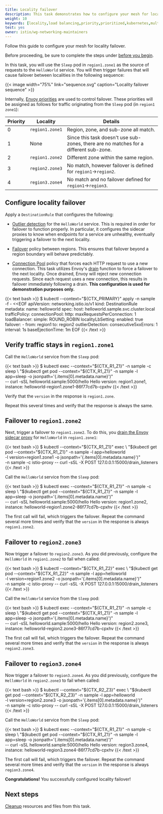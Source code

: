 ```yaml
---
title: Locality failover
description: This task demonstrates how to configure your mesh for locality failover.
weight: 10
keywords: [locality,load balancing,priority,prioritized,kubernetes,multicluster]
test: yes
owner: istio/wg-networking-maintainers
---
```

Follow this guide to configure your mesh for locality failover.

Before proceeding, be sure to complete the steps under
[before you begin](/docs/tasks/traffic-management/locality-load-balancing/before-you-begin).

In this task, you will use the `Sleep` pod in `region1.zone1` as the source of
requests to the `HelloWorld` service. You will then trigger failures that will
cause failover between localities in the following sequence:

{{< image width="75%"
    link="sequence.svg"
    caption="Locality failover sequence"
    >}}

Internally, [Envoy priorities](https://www.envoyproxy.io/docs/envoy/latest/intro/arch_overview/upstream/load_balancing/priority.html)
are used to control failover. These priorities will be assigned as follows for
traffic originating from the `Sleep` pod (in `region1` `zone1`):

Priority | Locality | Details
-------- | -------- | -------
0 | `region1.zone1` | Region, zone, and sub-zone all match.
1 | None | Since this task doesn't use sub-zones, there are no matches for a different sub-zone.
2 | `region1.zone2` | Different zone within the same region.
3 | `region2.zone3` | No match, however failover is defined for `region1`->`region2`.
4 | `region3.zone4` | No match and no failover defined for `region1`->`region3`.

## Configure locality failover

Apply a `DestinationRule` that configures the following:

- [Outlier detection](/docs/reference/config/networking/destination-rule/#OutlierDetection)
  for the `HelloWorld` service. This is required in order for failover to
  function properly. In particular, it configures the sidecar proxies to know
  when endpoints for a service are unhealthy, eventually triggering a failover
  to the next locality.

- [Failover](/docs/reference/config/networking/destination-rule/#LocalityLoadBalancerSetting-Failover)
  policy between regions. This ensures that failover beyond a region boundary
  will behave predictably.

- [Connection Pool](/docs/reference/config/networking/destination-rule/#ConnectionPoolSettings-http)
  policy that forces each HTTP request to use a new connection. This task utilizes
  Envoy's [drain](https://www.envoyproxy.io/docs/envoy/latest/intro/arch_overview/operations/draining)
  function to force a failover to the next locality. Once drained, Envoy will reject
  new connection requests. Since each request uses a new connection, this results in failover
  immediately following a drain. **This configuration is used for demonstration purposes only.**

{{< text bash >}}
$ kubectl --context="${CTX_PRIMARY}" apply -n sample -f - <<EOF
apiVersion: networking.istio.io/v1
kind: DestinationRule
metadata:
  name: helloworld
spec:
  host: helloworld.sample.svc.cluster.local
  trafficPolicy:
    connectionPool:
      http:
        maxRequestsPerConnection: 1
    loadBalancer:
      simple: ROUND_ROBIN
      localityLbSetting:
        enabled: true
        failover:
          - from: region1
            to: region2
    outlierDetection:
      consecutive5xxErrors: 1
      interval: 1s
      baseEjectionTime: 1m
EOF
{{< /text >}}

## Verify traffic stays in `region1.zone1`

Call the `HelloWorld` service from the `Sleep` pod:

{{< text bash >}}
$ kubectl exec --context="${CTX_R1_Z1}" -n sample -c sleep \
  "$(kubectl get pod --context="${CTX_R1_Z1}" -n sample -l \
  app=sleep -o jsonpath='{.items[0].metadata.name}')" \
  -- curl -sSL helloworld.sample:5000/hello
Hello version: region1.zone1, instance: helloworld-region1.zone1-86f77cd7b-cpxhv
{{< /text >}}

Verify that the `version` in the response is `region1.zone`.

Repeat this several times and verify that the response is always the same.

## Failover to `region1.zone2`

Next, trigger a failover to `region1.zone2`. To do this, you
[drain the Envoy sidecar proxy](https://www.envoyproxy.io/docs/envoy/latest/intro/arch_overview/operations/draining#draining)
for `HelloWorld` in `region1.zone1`:

{{< text bash >}}
$ kubectl --context="${CTX_R1_Z1}" exec \
  "$(kubectl get pod --context="${CTX_R1_Z1}" -n sample -l app=helloworld \
  -l version=region1.zone1 -o jsonpath='{.items[0].metadata.name}')" \
  -n sample -c istio-proxy -- curl -sSL -X POST 127.0.0.1:15000/drain_listeners
{{< /text >}}

Call the `HelloWorld` service from the `Sleep` pod:

{{< text bash >}}
$ kubectl exec --context="${CTX_R1_Z1}" -n sample -c sleep \
  "$(kubectl get pod --context="${CTX_R1_Z1}" -n sample -l \
  app=sleep -o jsonpath='{.items[0].metadata.name}')" \
  -- curl -sSL helloworld.sample:5000/hello
Hello version: region1.zone2, instance: helloworld-region1.zone2-86f77cd7b-cpxhv
{{< /text >}}

The first call will fail, which triggers the failover. Repeat the command
several more times and verify that the `version` in the response is always
`region1.zone2`.

## Failover to `region2.zone3`

Now trigger a failover to `region2.zone3`. As you did previously, configure
the `HelloWorld` in `region1.zone2` to fail when called:

{{< text bash >}}
$ kubectl --context="${CTX_R1_Z2}" exec \
  "$(kubectl get pod --context="${CTX_R1_Z2}" -n sample -l app=helloworld \
  -l version=region1.zone2 -o jsonpath='{.items[0].metadata.name}')" \
  -n sample -c istio-proxy -- curl -sSL -X POST 127.0.0.1:15000/drain_listeners
{{< /text >}}

Call the `HelloWorld` service from the `Sleep` pod:

{{< text bash >}}
$ kubectl exec --context="${CTX_R1_Z1}" -n sample -c sleep \
  "$(kubectl get pod --context="${CTX_R1_Z1}" -n sample -l \
  app=sleep -o jsonpath='{.items[0].metadata.name}')" \
  -- curl -sSL helloworld.sample:5000/hello
Hello version: region2.zone3, instance: helloworld-region2.zone3-86f77cd7b-cpxhv
{{< /text >}}

The first call will fail, which triggers the failover. Repeat the command
several more times and verify that the `version` in the response is always
`region2.zone3`.

## Failover to `region3.zone4`

Now trigger a failover to `region3.zone4`. As you did previously, configure
the `HelloWorld` in `region2.zone3` to fail when called:

{{< text bash >}}
$ kubectl --context="${CTX_R2_Z3}" exec \
  "$(kubectl get pod --context="${CTX_R2_Z3}" -n sample -l app=helloworld \
  -l version=region2.zone3 -o jsonpath='{.items[0].metadata.name}')" \
  -n sample -c istio-proxy -- curl -sSL -X POST 127.0.0.1:15000/drain_listeners
{{< /text >}}

Call the `HelloWorld` service from the `Sleep` pod:

{{< text bash >}}
$ kubectl exec --context="${CTX_R1_Z1}" -n sample -c sleep \
  "$(kubectl get pod --context="${CTX_R1_Z1}" -n sample -l \
  app=sleep -o jsonpath='{.items[0].metadata.name}')" \
  -- curl -sSL helloworld.sample:5000/hello
Hello version: region3.zone4, instance: helloworld-region3.zone4-86f77cd7b-cpxhv
{{< /text >}}

The first call will fail, which triggers the failover. Repeat the command
several more times and verify that the `version` in the response is always
`region3.zone4`.

**Congratulations!** You successfully configured locality failover!

## Next steps

[Cleanup](/docs/tasks/traffic-management/locality-load-balancing/cleanup)
resources and files from this task.
